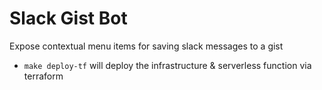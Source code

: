# Slack Gist Bot

Expose contextual menu items for saving slack messages to a gist

 - `make deploy-tf` will deploy the infrastructure & serverless function via terraform
